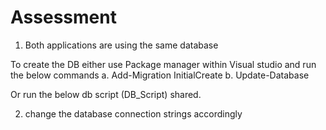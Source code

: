 # Assessment
1. Both applications are using the same database

To create the DB either use 
Package manager within Visual studio and run the below commands
a. Add-Migration InitialCreate
b. Update-Database

Or run the below db script (DB_Script) shared.

2. change the database connection strings accordingly
